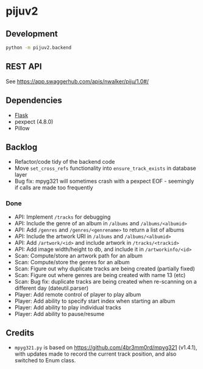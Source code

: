 # pijuv2

## Development

```sh
python -m pijuv2.backend
```

## REST API

See <https://app.swaggerhub.com/apis/nwalker/piju/1.0#/>

## Dependencies

* [Flask](https://flask.palletsprojects.com)
* pexpect (4.8.0)
* Pillow

## Backlog

* Refactor/code tidy of the backend code
* Move `set_cross_refs` functionality into `ensure_track_exists` in database layer
* Bug fix: mpyg321 will sometimes crash with a pexpect EOF - seemingly if calls are made too frequently

### Done

* API: Implement `/tracks` for debugging
* API: Include the genre of an album in `/albums` and `/albums/<albumid>`
* API: Add `/genres` and `/genres/<genrename>` to return a list of albums
* API: Include the artwork URI in `/albums` and `/albums/<albumid>`
* API: Add `/artwork/<id>` and include artwork in `/tracks/<trackid>`
* API: Add image width/height to db, and include it in `/artworkinfo/<id>`
* Scan: Compute/store an artwork path for an album
* Scan: Compute/store the genres for an album
* Scan: Figure out why duplicate tracks are being created (partially fixed)
* Scan: Figure out where genres are being created with name 13 (etc)
* Scan: Bug fix: duplicate tracks are being created when re-scanning on a different day (dateutil.parser)
* Player: Add remote control of player to play album
* Player: Add ability to specify start index when starting an album
* Player: Add ability to play individual tracks
* Player: Add ability to pause/resume

## Credits

* `mpyg321.py` is based on <https://github.com/4br3mm0rd/mpyg321> (v1.4.1), with updates made to record the current track position,
  and also switched to Enum class.
